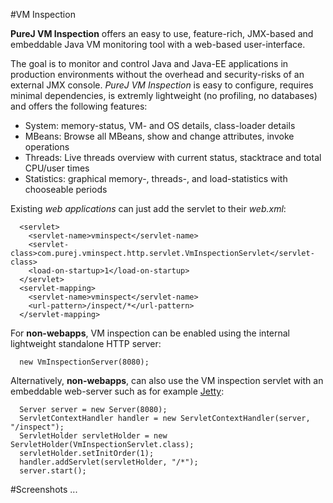 #VM Inspection

**PureJ VM Inspection** offers an easy to use, feature-rich, JMX-based and embeddable Java VM monitoring tool with a web-based user-interface. 

The goal is to monitor and control Java and Java-EE applications in production environments without the overhead and security-risks of an external JMX console. *PureJ VM Inspection* is easy to configure, requires minimal dependencies, is extremly lightweight (no profiling, no databases) and offers the following features:
  * System: memory-status, VM- and OS details, class-loader details
  * MBeans: Browse all MBeans, show and change attributes, invoke operations
  * Threads: Live threads overview with current status, stacktrace and total CPU/user times
  * Statistics: graphical memory-, threads-, and load-statistics with chooseable periods

Existing *web applications* can just add the servlet to their _web.xml_:

```
  <servlet>
    <servlet-name>vminspect</servlet-name>
    <servlet-class>com.purej.vminspect.http.servlet.VmInspectionServlet</servlet-class>
    <load-on-startup>1</load-on-startup>
  </servlet>
  <servlet-mapping>
    <servlet-name>vminspect</servlet-name>
    <url-pattern>/inspect/*</url-pattern>
  </servlet-mapping>      
```

For **non-webapps**, VM inspection can be enabled using the internal lightweight standalone HTTP server:

```
  new VmInspectionServer(8080);
```

Alternatively, **non-webapps**, can also use the VM inspection servlet with an embeddable web-server such as for example [Jetty](http://www.eclipse.org/jetty):

```
  Server server = new Server(8080);
  ServletContextHandler handler = new ServletContextHandler(server, "/inspect");
  ServletHolder servletHolder = new ServletHolder(VmInspectionServlet.class);
  servletHolder.setInitOrder(1);
  handler.addServlet(servletHolder, "/*");
  server.start();
```

#Screenshots
...
